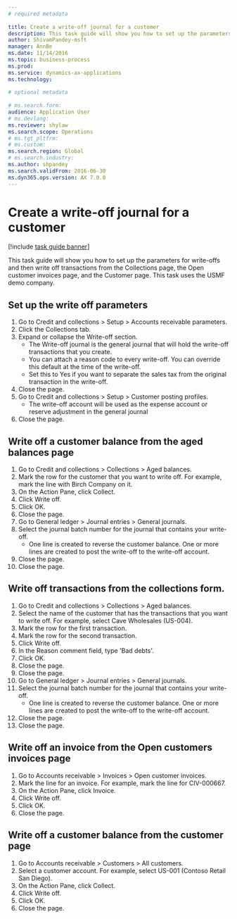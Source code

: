 ```yaml
--- 
# required metadata 
 
title: Create a write-off journal for a customer
description: This task guide will show you how to set up the parameters for write-offs and then write off transactions from the Collections page, the Open customer invoices page, and the Customer page. 
author: ShivamPandey-msft
manager: AnnBe 
ms.date: 11/14/2016
ms.topic: business-process 
ms.prod:  
ms.service: dynamics-ax-applications 
ms.technology:  
 
# optional metadata 
 
# ms.search.form:   
audience: Application User 
# ms.devlang:  
ms.reviewer: shylaw
ms.search.scope: Operations 
# ms.tgt_pltfrm:  
# ms.custom:  
ms.search.region: Global
# ms.search.industry: 
ms.author: shpandey
ms.search.validFrom: 2016-06-30 
ms.dyn365.ops.version: AX 7.0.0 
---
```

# Create a write-off journal for a customer

[!include [task guide banner](../../includes/task-guide-banner.md)]

This task guide will show you how to set up the parameters for write-offs and then write off transactions from the Collections page, the Open customer invoices page, and the Customer page. This task uses the USMF demo company.


## Set up the write off parameters
1. Go to Credit and collections > Setup > Accounts receivable parameters.
2. Click the Collections tab.
3. Expand or collapse the Write-off section.
    * The Write-off journal is the general journal that will hold the write-off transactions that you create.  
    * You can attach a reason code to every write-off. You can override this default at the time of the write-off.  
    * Set this to Yes if you want to separate the sales tax from the original transaction in the write-off.  
4. Close the page.
5. Go to Credit and collections > Setup > Customer posting profiles.
    * The write-off account will be used as the expense account or reserve adjustment in the general journal   
6. Close the page.

## Write off a customer balance from the aged balances page
1. Go to Credit and collections > Collections > Aged balances.
2. Mark the row for the customer that you want to write off. For example, mark the line with Birch Company on it.
3. On the Action Pane, click Collect.
4. Click Write off.
5. Click OK.
6. Close the page.
7. Go to General ledger > Journal entries > General journals.
8. Select the journal batch number for the journal that contains your write-off.
    * One line is created to reverse the customer balance. One or more lines are created to post the write-off to the write-off account.  
9. Close the page.
10. Close the page.

## Write off transactions from the collections form.
1. Go to Credit and collections > Collections > Aged balances.
2. Select the name of the customer that has the transactions that you want to write off. For example, select Cave Wholesales (US-004).
3. Mark the row for the first transaction.
4. Mark the row for the second transaction.
5. Click Write off.
6. In the Reason comment field, type 'Bad debts'.
7. Click OK.
8. Close the page.
9. Close the page.
10. Go to General ledger > Journal entries > General journals.
11. Select the journal batch number for the journal that contains your write-off.
    * One line is created to reverse the customer balance. One or more lines are created to post the write-off to the write-off account.  
12. Close the page.
13. Close the page.

## Write off an invoice from the Open customers invoices page
1. Go to Accounts receivable > Invoices > Open customer invoices.
2. Mark the line for an invoice. For example, mark the line for CIV-000667.
3. On the Action Pane, click Invoice.
4. Click Write off.
5. Click OK.
6. Close the page.

## Write off a customer balance from the customer page
1. Go to Accounts receivable > Customers > All customers.
2. Select a customer account. For example, select US-001 (Contoso Retail San Diego).
3. On the Action Pane, click Collect.
4. Click Write off.
5. Click OK.
6. Close the page.

